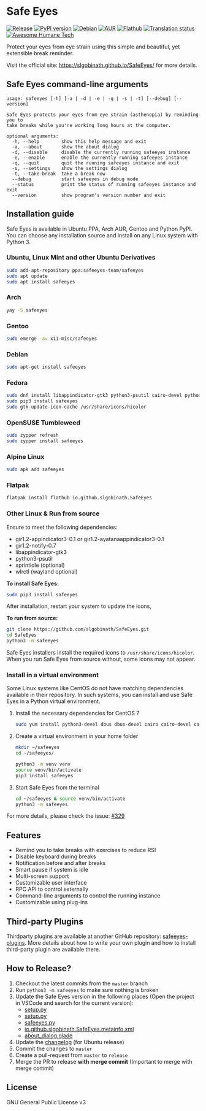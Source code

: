 # Safe Eyes

[![Release](https://img.shields.io/github/v/release/slgobinath/SafeEyes)](https://github.com/slgobinath/SafeEyes/releases)
[![PyPI version](https://badge.fury.io/py/safeeyes.svg)](https://badge.fury.io/py/safeeyes)
[![Debian](https://badges.debian.net/badges/debian/unstable/safeeyes/version.svg)](https://packages.debian.org/unstable/safeeyes)
[![AUR](https://img.shields.io/aur/version/safeeyes)](https://aur.archlinux.org/packages/safeeyes)
[![Flathub](https://img.shields.io/flathub/v/io.github.slgobinath.SafeEyes)](https://flathub.org/apps/details/io.github.slgobinath.SafeEyes)
[![Translation status](https://hosted.weblate.org/widgets/safe-eyes/-/translations/svg-badge.svg)](https://hosted.weblate.org/engage/safe-eyes/?utm_source=widget)
[![Awesome Humane Tech](https://raw.githubusercontent.com/humanetech-community/awesome-humane-tech/main/humane-tech-badge.svg?sanitize=true)](https://github.com/humanetech-community/awesome-humane-tech)

Protect your eyes from eye strain using this simple and beautiful, yet extensible break reminder.

Visit the official site: https://slgobinath.github.io/SafeEyes/ for more details.

## Safe Eyes command-line arguments

```text
usage: safeeyes [-h] [-a | -d | -e | -q | -s | -t] [--debug] [--version]

Safe Eyes protects your eyes from eye strain (asthenopia) by reminding you to
take breaks while you're working long hours at the computer.

optional arguments:
  -h, --help        show this help message and exit
  -a, --about       show the about dialog
  -d, --disable     disable the currently running safeeyes instance
  -e, --enable      enable the currently running safeeyes instance
  -q, --quit        quit the running safeeyes instance and exit
  -s, --settings    show the settings dialog
  -t, --take-break  take a break now
  --debug           start safeeyes in debug mode
  --status          print the status of running safeeyes instance and exit
  --version         show program's version number and exit
```

## Installation guide

Safe Eyes is available in Ubuntu PPA, Arch AUR, Gentoo and Python PyPI. You can choose any installation source and install on any Linux system with Python 3.

### Ubuntu, Linux Mint and other Ubuntu Derivatives

```bash
sudo add-apt-repository ppa:safeeyes-team/safeeyes
sudo apt update
sudo apt install safeeyes
```

### Arch

```bash
yay -S safeeyes
```

### Gentoo

```bash
sudo emerge -av x11-misc/safeeyes
```

### Debian

```bash
sudo apt-get install safeeyes
```

### Fedora

```bash
sudo dnf install libappindicator-gtk3 python3-psutil cairo-devel python3-devel gobject-introspection-devel cairo-gobject-devel
sudo pip3 install safeeyes
sudo gtk-update-icon-cache /usr/share/icons/hicolor
```

### OpenSUSE Tumbleweed

```bash
sudo zypper refresh
sudo zypper install safeeyes
```

### Alpine Linux

```bash
sudo apk add safeeyes
```

### Flatpak

```bash
flatpak install flathub io.github.slgobinath.SafeEyes
```

### Other Linux & Run from source

Ensure to meet the following dependencies:

- gir1.2-appindicator3-0.1 or gir1.2-ayatanaappindicator3-0.1
- gir1.2-notify-0.7
- libappindicator-gtk3
- python3-psutil
- xprintidle (optional)
- wlrctl (wayland optional)

**To install Safe Eyes:**

```bash
sudo pip3 install safeeyes
```

After installation, restart your system to update the icons,

**To run from source:**

```bash
git clone https://github.com/slgobinath/SafeEyes.git
cd SafeEyes
python3 -m safeeyes
```

Safe Eyes installers install the required icons to `/usr/share/icons/hicolor`. When you run Safe Eyes from source without, some icons may not appear.


### Install in a virtual environment

Some Linux systems like CentOS do not have matching dependencies available in their repository. In such systems, you can install and use Safe Eyes in a Python virtual environment.

1. Install the necessary dependencies for CentOS 7

    ```bash
    sudo yum install python3-devel dbus dbus-devel cairo cairo-devel cairomm-devel libjpeg-turbo-devel pango pango-devel pangomm pangomm-devel gobject-introspection-devel cairo-gobject-devel
    ```

2. Create a virtual environment in your home folder

    ```bash
    mkdir ~/safeeyes
    cd ~/safeeyes/

    python3 -m venv venv
    source venv/bin/activate
    pip3 install safeeyes
    ```

3. Start Safe Eyes from the terminal

    ```bash
    cd ~/safeeyes & source venv/bin/activate
    python3 -m safeeyes
    ```

For more details, please check the issue: [#329](https://github.com/slgobinath/SafeEyes/issues/329)

## Features

- Remind you to take breaks with exercises to reduce RSI
- Disable keyboard during breaks
- Notification before and after breaks
- Smart pause if system is idle
- Multi-screen support
- Customizable user interface
- RPC API to control externally
- Command-line arguments to control the running instance
- Customizable using plug-ins

## Third-party Plugins

Thirdparty plugins are available at another GitHub repository: [safeeyes-plugins](https://github.com/slgobinath/safeeyes-plugins). More details about how to write your own plugin and how to install third-party plugin are available there.

## How to Release?

1. Checkout the latest commits from the `master` branch
2. Run `python3 -m safeeyes` to make sure nothing is broken
3. Update the Safe Eyes version in the following places (Open the project in VSCode and search for the current version):
    - [setup.py](https://github.com/slgobinath/SafeEyes/blob/master/setup.py#L81)
    - [setup.py](https://github.com/slgobinath/SafeEyes/blob/master/setup.py#L88)
    - [safeeyes.py](https://github.com/slgobinath/SafeEyes/blob/master/safeeyes/safeeyes.py#L43)
    - [io.github.slgobinath.SafeEyes.metainfo.xml](https://github.com/slgobinath/SafeEyes/blob/master/safeeyes/platform/io.github.slgobinath.SafeEyes.metainfo.xml#L50)
    - [about_dialog.glade](https://github.com/slgobinath/SafeEyes/blob/master/safeeyes/glade/about_dialog.glade#L74)
4. Update the [changelog](https://github.com/slgobinath/SafeEyes/blob/master/debian/changelog) (for Ubuntu release)
5. Commit the changes to `master`
6. Create a pull-request from `master` to `release`
7. Merge the PR to release **with merge commit** (Important to merge with merge commit)


## License

GNU General Public License v3

